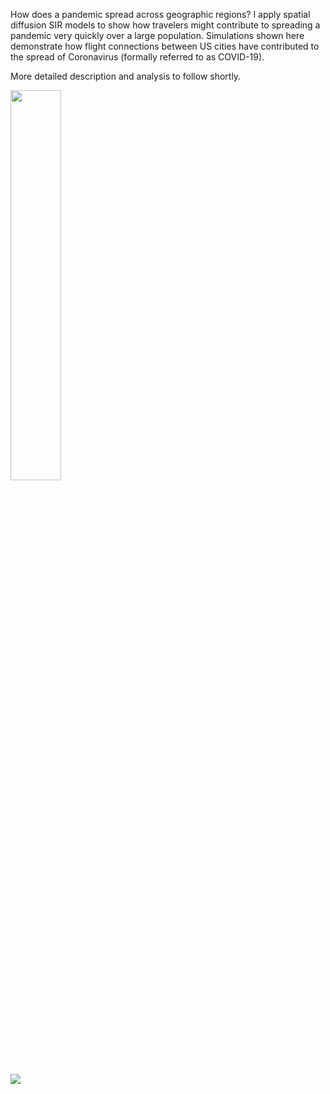 How does a pandemic spread across geographic regions? I apply spatial diffusion SIR models to show how travelers might contribute to spreading a pandemic very quickly over a large population. Simulations shown here demonstrate how flight connections between US cities have contributed to the spread of Coronavirus (formally referred to as COVID-19). 

More detailed description and analysis to follow shortly. 

<!--<a href="url"><img src="https://user-images.githubusercontent.com/26789228/78155263-84ea5c00-743d-11ea-833c-e0a7de80f3a6.gif" align="left" height="370" width="1233"></a> --> 

<a href="url"><img src="https://user-images.githubusercontent.com/26789228/78159434-dcd79180-7442-11ea-8f02-d57f4f1ff27e.gif" align="middle" width="40%"/>

<a href="url"><img src="https://user-images.githubusercontent.com/26789228/78159648-21fbc380-7443-11ea-9b22-93b3ad30d949.gif" align="middle"/> 
